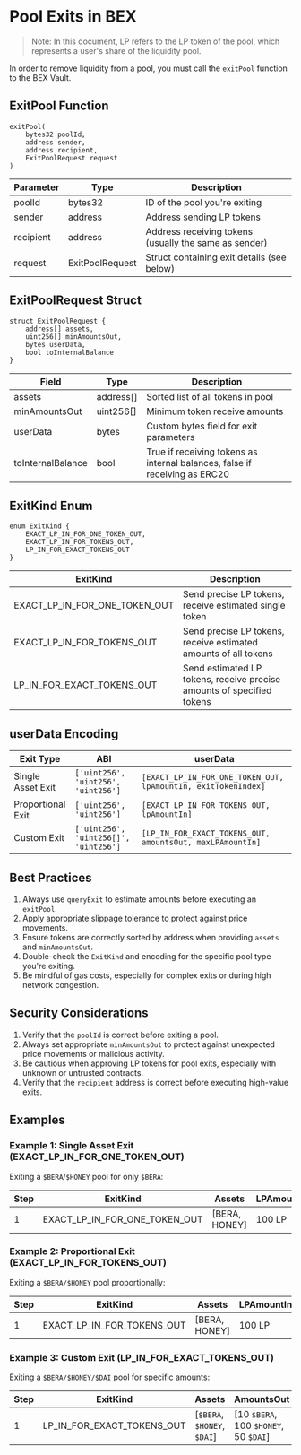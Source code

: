 # Pool Exits in BEX

> Note: In this document, LP refers to the LP token of the pool, which represents a user's share of the liquidity pool.

In order to remove liquidity from a pool, you must call the `exitPool` function to the BEX Vault.

## ExitPool Function

```solidity
exitPool(
    bytes32 poolId,
    address sender,
    address recipient,
    ExitPoolRequest request
)
```

| Parameter | Type | Description |
|-----------|------|-------------|
| poolId | bytes32 | ID of the pool you're exiting |
| sender | address | Address sending LP tokens |
| recipient | address | Address receiving tokens (usually the same as sender) |
| request | ExitPoolRequest | Struct containing exit details (see below) |

## ExitPoolRequest Struct

```solidity
struct ExitPoolRequest {
    address[] assets,
    uint256[] minAmountsOut,
    bytes userData,
    bool toInternalBalance
}
```

| Field | Type | Description |
|-------|------|-------------|
| assets | address[] | Sorted list of all tokens in pool |
| minAmountsOut | uint256[] | Minimum token receive amounts |
| userData | bytes | Custom bytes field for exit parameters |
| toInternalBalance | bool | True if receiving tokens as internal balances, false if receiving as ERC20 |

## ExitKind Enum

```solidity
enum ExitKind {
    EXACT_LP_IN_FOR_ONE_TOKEN_OUT,
    EXACT_LP_IN_FOR_TOKENS_OUT,
    LP_IN_FOR_EXACT_TOKENS_OUT
}
```

| ExitKind | Description |
|----------|-------------|
| EXACT_LP_IN_FOR_ONE_TOKEN_OUT | Send precise LP tokens, receive estimated single token |
| EXACT_LP_IN_FOR_TOKENS_OUT | Send precise LP tokens, receive estimated amounts of all tokens |
| LP_IN_FOR_EXACT_TOKENS_OUT | Send estimated LP tokens, receive precise amounts of specified tokens |

## userData Encoding

| Exit Type | ABI | userData |
|-----------|-----|----------|
| Single Asset Exit | `['uint256', 'uint256', 'uint256']` | `[EXACT_LP_IN_FOR_ONE_TOKEN_OUT, lpAmountIn, exitTokenIndex]` |
| Proportional Exit | `['uint256', 'uint256']` | `[EXACT_LP_IN_FOR_TOKENS_OUT, lpAmountIn]` |
| Custom Exit | `['uint256', 'uint256[]', 'uint256']` | `[LP_IN_FOR_EXACT_TOKENS_OUT, amountsOut, maxLPAmountIn]` |

## Best Practices

1. Always use `queryExit` to estimate amounts before executing an `exitPool`.
2. Apply appropriate slippage tolerance to protect against price movements.
3. Ensure tokens are correctly sorted by address when providing `assets` and `minAmountsOut`.
4. Double-check the `ExitKind` and encoding for the specific pool type you're exiting.
5. Be mindful of gas costs, especially for complex exits or during high network congestion.

## Security Considerations

1. Verify that the `poolId` is correct before exiting a pool.
2. Always set appropriate `minAmountsOut` to protect against unexpected price movements or malicious activity.
3. Be cautious when approving LP tokens for pool exits, especially with unknown or untrusted contracts.
4. Verify that the `recipient` address is correct before executing high-value exits.

## Examples

### Example 1: Single Asset Exit (EXACT_LP_IN_FOR_ONE_TOKEN_OUT)

Exiting a `$BERA`/`$HONEY` pool for only `$BERA`:

| Step | ExitKind | Assets | LPAmountIn | ExitTokenIndex |
|------|----------|--------|------------|----------------|
| 1 | EXACT_LP_IN_FOR_ONE_TOKEN_OUT | [BERA, HONEY] | 100 LP | 0 |

### Example 2: Proportional Exit (EXACT_LP_IN_FOR_TOKENS_OUT)

Exiting a `$BERA/$HONEY` pool proportionally:

| Step | ExitKind | Assets | LPAmountIn |
|------|----------|--------|------------|
| 1 | EXACT_LP_IN_FOR_TOKENS_OUT | [BERA, HONEY] | 100 LP |

### Example 3: Custom Exit (LP_IN_FOR_EXACT_TOKENS_OUT)

Exiting a `$BERA/$HONEY/$DAI` pool for specific amounts:

| Step | ExitKind | Assets | AmountsOut | MaxLPAmountIn |
|------|----------|--------|------------|---------------|
| 1 | LP_IN_FOR_EXACT_TOKENS_OUT | [`$BERA`, `$HONEY`, `$DAI`] | [10 `$BERA`, 100 `$HONEY`, 50 `$DAI`] | 200 LP |